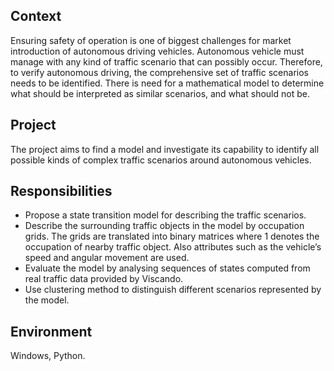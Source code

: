 ## Context
Ensuring safety of operation is one of biggest challenges for market introduction of autonomous driving vehicles. Autonomous vehicle must manage with any kind of traffic scenario that can possibly occur. Therefore, to verify autonomous driving, the comprehensive set of traffic scenarios needs to be identified. There is need for a mathematical model to determine what should be interpreted as similar scenarios, and what should not be.

## Project
The project aims to find a model and investigate its capability to identify all possible kinds of complex traffic scenarios around autonomous vehicles.

## Responsibilities
- Propose a state transition model for describing the traffic scenarios.
- Describe the surrounding traffic objects in the model by occupation grids. The grids are translated into binary matrices where 1 denotes the occupation of nearby traffic object. Also attributes such as the vehicle’s speed and angular movement are used.
- Evaluate the model by analysing sequences of states computed from real traffic data provided by Viscando.
- Use clustering method to distinguish different scenarios represented by the model.

## Environment
Windows, Python.
